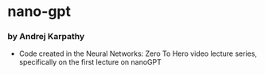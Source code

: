# nano-gpt
### by Andrej Karpathy
- Code created in the Neural Networks: Zero To Hero video lecture series, specifically on the first lecture on nanoGPT
